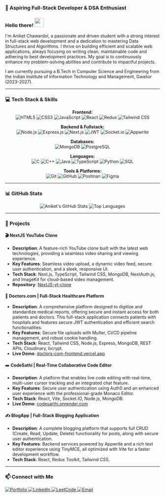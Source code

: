 ### 🌱 Aspiring Full-Stack Developer & DSA Enthusiast

### Hello there! <img src="https://media.giphy.com/media/hvRJCLFzcasrR4ia7z/giphy.gif" width="30px">

I'm Aniket Chawardol, a passionate and driven student with a strong interest in full-stack web development and a dedication to mastering Data Structures and Algorithms. I thrive on building efficient and scalable web applications, always focusing on writing clean, maintainable code and adhering to best development practices. My goal is to continuously enhance my problem-solving abilities and contribute to impactful projects.

I am currently pursuing a B.Tech in Computer Science and Engineering from the Indian Institute of Information Technology and Management, Gwalior (2023-2027).

---

### 💻 Tech Stack & Skills

<p align="center">
  <strong>Frontend:</strong><br>
  <img src="https://img.shields.io/badge/HTML5-E34F26?style=for-the-badge&logo=html5&logoColor=white" alt="HTML5">
  <img src="https://img.shields.io/badge/CSS3-1572B6?style=for-the-badge&logo=css3&logoColor=white" alt="CSS3">
  <img src="https://img.shields.io/badge/JavaScript-F7DF1E?style=for-the-badge&logo=javascript&logoColor=black" alt="JavaScript">
  <img src="https://img.shields.io/badge/React-20232A?style=for-the-badge&logo=react&logoColor=61DAFB" alt="React">
  <img src="https://img.shields.io/badge/Redux-593D88?style=for-the-badge&logo=redux&logoColor=white" alt="Redux">
  <img src="https://img.shields.io/badge/Tailwind_CSS-38B2AC?style=for-the-badge&logo=tailwind-css&logoColor=white" alt="Tailwind CSS">
</p>

<p align="center">
  <strong>Backend & Fullstack:</strong><br>
  <img src="https://img.shields.io/badge/Node.js-339933?style=for-the-badge&logo=nodedotjs&logoColor=white" alt="Node.js">
  <img src="https://img.shields.io/badge/Express.js-000000?style=for-the-badge&logo=express&logoColor=white" alt="Express.js">
  <img src="https://img.shields.io/badge/Next.js-000000?style=for-the-badge&logo=nextdotjs&logoColor=white" alt="Next.js">
  <img src="https://img.shields.io/badge/JWT-000000?style=for-the-badge&logo=jsonwebtokens&logoColor=white" alt="JWT">
  <img src="https://img.shields.io/badge/Socket.io-010101?style=for-the-badge&logo=socketdotio&logoColor=white" alt="Socket.io">
  <img src="https://img.shields.io/badge/Appwrite-F02E65?style=for-the-badge&logo=appwrite&logoColor=white" alt="Appwrite">
</p>

<p align="center">
  <strong>Databases:</strong><br>
  <img src="https://img.shields.io/badge/MongoDB-4EA94B?style=for-the-badge&logo=mongodb&logoColor=white" alt="MongoDB">
  <img src="https://img.shields.io/badge/PostgreSQL-316192?style=for-the-badge&logo=postgresql&logoColor=white" alt="PostgreSQL">
</p>

<p align="center">
  <strong>Languages:</strong><br>
  <img src="https://img.shields.io/badge/C-00599C?style=for-the-badge&logo=c&logoColor=white" alt="C">
  <img src="https://img.shields.io/badge/C%2B%2B-00599C?style=for-the-badge&logo=c%2B%2B&logoColor=white" alt="C++">
  <img src="https://img.shields.io/badge/Java-ED8B00?style=for-the-badge&logo=openjdk&logoColor=white" alt="Java">
  <img src="https://img.shields.io/badge/TypeScript-007ACC?style=for-the-badge&logo=typescript&logoColor=white" alt="TypeScript">
  <img src="https://img.shields.io/badge/Python-3776AB?style=for-the-badge&logo=python&logoColor=white" alt="Python">
  <img src="https://img.shields.io/badge/SQL-025E8C?style=for-the-badge&logo=sqlite&logoColor=white" alt="SQL">
</p>

<p align="center">
  <strong>Tools & Platforms:</strong><br>
  <img src="https://img.shields.io/badge/Git-F05032?style=for-the-badge&logo=git&logoColor=white" alt="Git">
  <img src="https://img.shields.io/badge/GitHub-100000?style=for-the-badge&logo=github&logoColor=white" alt="GitHub">
  <img src="https://img.shields.io/badge/Postman-FF6C37?style=for-the-badge&logo=postman&logoColor=white" alt="Postman">
  <img src="https://img.shields.io/badge/Figma-F24E1E?style=for-the-badge&logo=figma&logoColor=white" alt="Figma">
</p>

---

### 📊 GitHub Stats

<p align="center">
  <img src="https://github-readme-stats.vercel.app/api?username=aniketchawardol&show_icons=true&theme=radical&rank_icon=github" alt="Aniket's GitHub Stats">
  <img src="https://github-readme-stats.vercel.app/api/top-langs/?username=aniketchawardol&layout=compact&theme=radical" alt="Top Languages">
</p>

---

### 🚀 Projects

#### 🎬 NextJS YouTube Clone

- **Description**: A feature-rich YouTube clone built with the latest web technologies, providing a seamless video sharing and viewing experience.
- **Key Features**: Seamless video upload, a dynamic video feed, secure user authentication, and a sleek, responsive UI.
- **Tech Stack**: Next.js, TypeScript, Tailwind CSS, MongoDB, NextAuth.js, and ImageKit for cloud-based video management.
- **Repository**: [NextJS-yt-clone](https://github.com/aniketchawardol/NextJS-yt-clone)

#### 🏥 Doctors.com | Full-Stack Healthcare Platform

- **Description**: A comprehensive platform designed to digitize and standardize medical reports, offering secure and instant access for both patients and doctors. This full-stack application connects patients with hospitals and features secure JWT authentication and efficient search functionalities.
- **Key Features**: Secure file uploads with Multer, CI/CD pipeline management, and robust cookie handling.
- **Tech Stack**: React, Tailwind CSS, Node.js, Express, MongoDB, REST APIs, Cloudinary, bcrypt.
- **Live Demo**: [doctors-com-frontend.vercel.app](https://doctors-com-frontend.vercel.app)

#### ✒️ CodeSathi | Real-Time Collaborative Code Editor

- **Description**: A platform that enables live code editing with real-time, multi-user cursor tracking and an integrated chat feature.
- **Key Features**: Secure user authentication using Auth0 and an enhanced user experience with the professional-grade Monaco Editor.
- **Tech Stack**: React, Vite, Socket.IO, Node.js, MongoDB.
- **Live Demo**: [codesarthi.onrender.com](https://codesarthi.onrender.com)

#### ✍️ BlogApp | Full-Stack Blogging Application

- **Description**: A complete blogging platform that supports full CRUD (Create, Read, Update, Delete) functionality for posts, along with secure user authentication.
- **Key Features**: Backend services powered by Appwrite and a rich text editor experience using TinyMCE, all optimized with Vite for a faster development workflow.
- **Tech Stack**: React, Redux Toolkit, Tailwind CSS.

---

### 📫 Connect with Me

<p align="left">
  <a href="https://chawardolaniket.vercel.app" target="_blank">
    <img src="https://img.shields.io/badge/Portfolio-000000?style=for-the-badge&logo=About.me&logoColor=white" alt="Portfolio">
  </a>
  <a href="https://linkedin.com/in/aniket-chawardol" target="_blank">
    <img src="https://img.shields.io/badge/LinkedIn-0077B5?style=for-the-badge&logo=linkedin&logoColor=white" alt="LinkedIn">
  </a>
  <a href="https://leetcode.com/u/aniketchawardol" target="_blank">
    <img src="https://img.shields.io/badge/LeetCode-000000?style=for-the-badge&logo=LeetCode&logoColor=#d16c06" alt="LeetCode">
  </a>
  <a href="mailto:aniketchawardol@gmail.com">
    <img src="https://img.shields.io/badge/Email-D14836?style=for-the-badge&logo=gmail&logoColor=white" alt="Email">
  </a>
</p>
